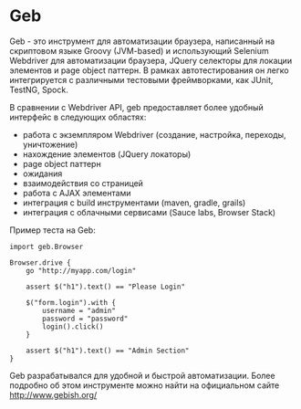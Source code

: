# Geb
Geb - это инструмент для автоматизации браузера, написанный на скриптовом языке Groovy (JVM-based) и использующий Selenium Webdriver для автоматизации браузера, JQuery селекторы для локации элементов и page object паттерн. В рамках автотестирования он легко интегрируется с различными тестовыми фреймворками, как JUnit, TestNG, Spock.

В сравнении с Webdriver API, geb предоставляет более удобный интерфейс в следующих областях:
* работа с экземпляром Webdriver (создание, настройка, переходы, уничтожение)
* нахождение элементов (JQuery локаторы)
* page object паттерн
* ожидания
* взаимодействия со страницей
* работа с AJAX элементами
* интеграция с build инструментами (maven, gradle, grails)
* интеграция с облачными сервисами (Sauce labs, Browser Stack)

Пример теста на Geb:
```
import geb.Browser
 
Browser.drive {
    go "http://myapp.com/login"
     
    assert $("h1").text() == "Please Login"
     
    $("form.login").with {
        username = "admin"
        password = "password"
        login().click()
    }
     
    assert $("h1").text() == "Admin Section"
}
```
Geb разрабатывался для удобной и быстрой автоматизации. Более подробно об этом инструменте можно найти на официальном сайте http://www.gebish.org/